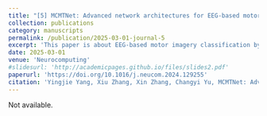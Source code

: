 ```yaml
---
title: "[5] MCMTNet: Advanced network architectures for EEG-based motor imagery classification"
collection: publications
category: manuscripts
permalink: /publication/2025-03-01-journal-5
excerpt: 'This paper is about EEG-based motor imagery classification by a MCMTNeT.'
date: 2025-03-01
venue: 'Neurocomputing'
#slidesurl: 'http://academicpages.github.io/files/slides2.pdf'
paperurl: 'https://doi.org/10.1016/j.neucom.2024.129255'
citation: 'Yingjie Yang, Xiu Zhang, Xin Zhang, Changyi Yu, MCMTNet: Advanced network architectures for EEG-based motor imagery classification, Neurocomputing, Volume 620, 2025, 129255, https://doi.org/10.1016/j.neucom.2024.129255.'
---
```


Not available.